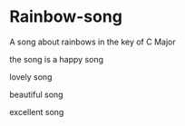 # Rainbow-song

A song about rainbows in the key of C  Major

the song is a happy song

lovely song


beautiful song

excellent song

